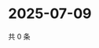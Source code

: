# 2025-07-09

共 0 条

<!-- BEGIN ZHIHUQUESTIONS -->
<!-- 最后更新时间 Wed Jul 09 2025 12:26:52 GMT+0800 (China Standard Time) -->

<!-- END ZHIHUQUESTIONS -->
